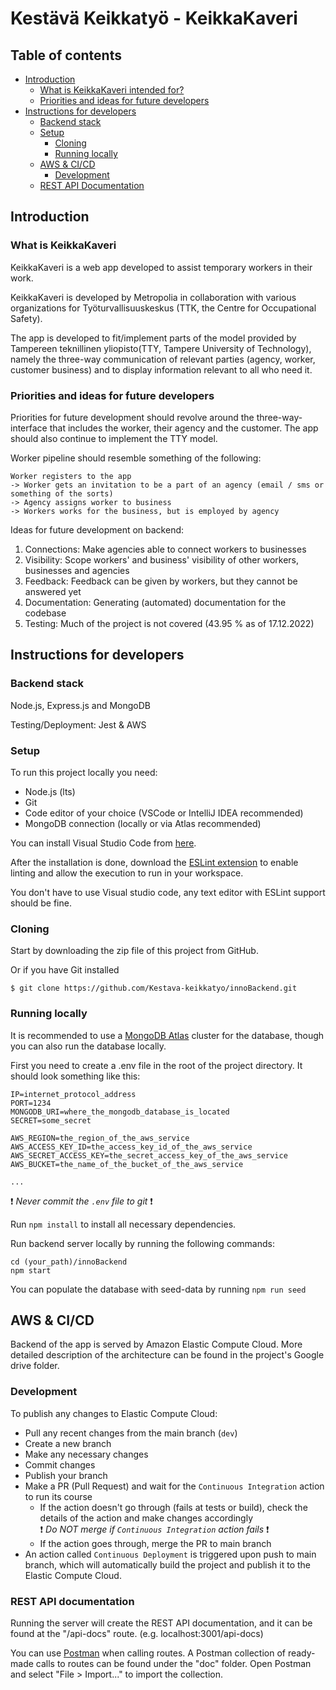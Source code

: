 # Kestävä Keikkatyö - KeikkaKaveri #

## Table of contents ##
* [Introduction](#introduction)
    * [What is KeikkaKaveri intended for?](#what-is-keikkakaveri)
    * [Priorities and ideas for future developers](#priorities-and-ideas-for-future-developers)
* [Instructions for developers](#instructions-for-developers)
  * [Backend stack](#backend-stack)
  * [Setup](#setup)
    * [Cloning](#cloning)
    * [Running locally](#running-locally) 
  * [AWS & CI/CD](#aws--cicd)
    * [Development](#development)
  * [REST API Documentation](#rest-api-documentation)

## Introduction

### What is KeikkaKaveri

KeikkaKaveri is a web app developed to assist temporary workers in their work.

KeikkaKaveri is developed by Metropolia in collaboration with various organizations for Työturvallisuuskeskus (TTK, the Centre for Occupational Safety). 

The app is developed to fit/implement parts of the model provided by Tampereen teknillinen yliopisto(TTY, Tampere University of Technology), namely the three-way communication of relevant parties (agency, worker, customer business) and to display information relevant to all who need it.

### Priorities and ideas for future developers

Priorities for future development should revolve around the three-way-interface that includes the worker, their agency and the customer. The app should also continue to implement the TTY model.

Worker pipeline should resemble something of the following:

```
Worker registers to the app 
-> Worker gets an invitation to be a part of an agency (email / sms or something of the sorts)
-> Agency assigns worker to business 
-> Workers works for the business, but is employed by agency
```

Ideas for future development on backend:
  1. Connections: Make agencies able to connect workers to businesses
  2. Visibility: Scope workers' and business' visibility of other workers, businesses and agencies
  3. Feedback: Feedback can be given by workers, but they cannot be answered yet
  4. Documentation: Generating (automated) documentation for the codebase
  5. Testing: Much of the project is not covered (43.95 % as of 17.12.2022)

## Instructions for developers

### Backend stack

Node.js, Express.js and MongoDB

Testing/Deployment: Jest & AWS

### Setup

To run this project locally you need:

* Node.js (lts)
* Git
* Code editor of your choice (VSCode or IntelliJ IDEA recommended)
* MongoDB connection (locally or via Atlas recommended)

You can install Visual Studio Code from [here](https://code.visualstudio.com/).

After the installation is done, download the [ESLint extension](https://marketplace.visualstudio.com/items?itemName=dbaeumer.vscode-eslint) to enable linting and allow the execution to run in your workspace.

You don't have to use Visual studio code, any text editor with ESLint support should be fine.

### Cloning

Start by downloading the zip file of this project from GitHub.

Or if you have Git installed

```
$ git clone https://github.com/Kestava-keikkatyo/innoBackend.git
```

### Running locally

It is recommended to use a [MongoDB Atlas](https://www.mongodb.com/cloud) cluster for the database, 
though you can also run the database locally.

First you need to create a .env file in the root of the project directory.
It should look something like this:

```
IP=internet_protocol_address
PORT=1234
MONGODB_URI=where_the_mongodb_database_is_located
SECRET=some_secret

AWS_REGION=the_region_of_the_aws_service
AWS_ACCESS_KEY_ID=the_access_key_id_of_the_aws_service
AWS_SECRET_ACCESS_KEY=the_secret_access_key_of_the_aws_service
AWS_BUCKET=the_name_of_the_bucket_of_the_aws_service

...
```

❗ _Never commit the `.env` file to git_ ❗

Run ```npm install``` to install all necessary dependencies. 

Run backend server locally by running the following commands:

```
cd (your_path)/innoBackend
npm start
```

You can populate the database with seed-data by running ```npm run seed```

## AWS & CI/CD

Backend of the app is served by Amazon Elastic Compute Cloud. 
More detailed description of the architecture can be found in the project's Google drive folder.

### Development

To publish any changes to Elastic Compute Cloud:

- Pull any recent changes from the main branch (`dev`)
- Create a new branch
- Make any necessary changes
- Commit changes
- Publish your branch
- Make a PR (Pull Request) and wait for the `Continuous Integration` action to run its course
   - If the action doesn't go through (fails at tests or build), check the details of the action and make changes accordingly  
   ❗ _Do NOT merge if `Continuous Integration` action fails_ ❗
   - If the action goes through, merge the PR to main branch
- An action called `Continuous Deployment` is triggered upon push to main branch, which will automatically build the project and publish it to the Elastic Compute Cloud.

### REST API documentation

Running the server will create the REST API documentation,
and it can be found at the "/api-docs" route. (e.g. localhost:3001/api-docs)

You can use [Postman](https://www.postman.com/downloads/) when calling routes. 
A Postman collection of ready-made calls to routes can be found under the "doc" folder.
Open Postman and select "File > Import..." to import the collection.
